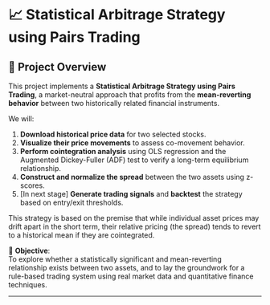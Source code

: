 # 📈 Statistical Arbitrage Strategy using Pairs Trading

## 🧠 Project Overview

This project implements a **Statistical Arbitrage Strategy using Pairs Trading**, a market-neutral approach that profits from the **mean-reverting behavior** between two historically related financial instruments.

We will:

1. **Download historical price data** for two selected stocks.
2. **Visualize their price movements** to assess co-movement behavior.
3. **Perform cointegration analysis** using OLS regression and the Augmented Dickey-Fuller (ADF) test to verify a long-term equilibrium relationship.
4. **Construct and normalize the spread** between the two assets using z-scores.
5. [In next stage] **Generate trading signals** and **backtest** the strategy based on entry/exit thresholds.

This strategy is based on the premise that while individual asset prices may drift apart in the short term, their relative pricing (the spread) tends to revert to a historical mean if they are cointegrated.

📍 **Objective**:  
To explore whether a statistically significant and mean-reverting relationship exists between two assets, and to lay the groundwork for a rule-based trading system using real market data and quantitative finance techniques.

---
